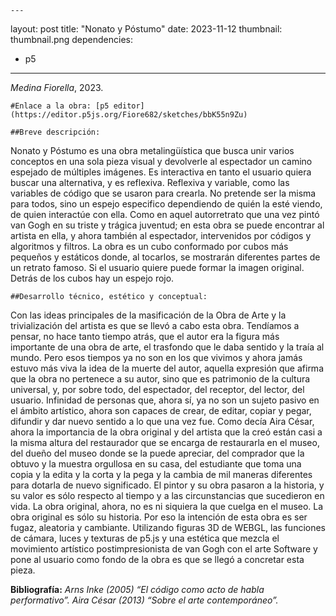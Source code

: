 	---
layout: post
title: "Nonato y Póstumo"
date: 2023-11-12
thumbnail: thumbnail.png
dependencies:
  - p5
---

<div id="div-sketch">
  <script type="text/javascript" src="sketch.js"></script>
</div>

_Medina Fiorella_, 2023.

	#Enlace a la obra: [p5 editor] (https://editor.p5js.org/Fiore682/sketches/bbK55n9Zu)

	##Breve descripción: 
Nonato y Póstumo es una obra metalingüística que busca unir varios conceptos en una sola pieza visual y devolverle al espectador un camino espejado de múltiples imágenes. Es interactiva en tanto el usuario quiera buscar una alternativa, y es reflexiva. Reflexiva y variable, como las variables de código que se usaron para crearla. No pretende ser la misma para todos, sino un espejo especifico dependiendo de quién la esté viendo, de quien interactúe con ella. 
Como en aquel autorretrato que una vez pintó van Gogh en su triste y trágica juventud; en esta obra se puede encontrar al artista en ella, y ahora también al espectador, intervenidos por códigos y algoritmos y filtros. 
La obra es un cubo conformado por cubos más pequeños y estáticos donde, al tocarlos, se mostrarán diferentes partes de un retrato famoso. Si el usuario quiere puede formar la imagen original. Detrás de los cubos hay un espejo rojo.

	##Desarrollo técnico, estético y conceptual: 
Con las ideas principales de la masificación de la Obra de Arte y la trivialización del artista es que se llevó a cabo esta obra. Tendíamos a pensar, no hace tanto tiempo atrás, que el autor era la figura más importante de una obra de arte, el trasfondo que le daba sentido y la traía al mundo. Pero esos tiempos ya no son en los que vivimos y ahora jamás estuvo más viva la idea de la muerte del autor, aquella expresión que afirma que la obra no pertenece a su autor, sino que es patrimonio de la cultura universal, y, por sobre todo, del espectador, del receptor, del lector, del usuario. Infinidad de personas que, ahora sí, ya no son un sujeto pasivo en el ámbito artístico, ahora son capaces de crear, de editar, copiar y pegar, difundir y dar nuevo sentido a lo que una vez fue. 
Como decía Aira César, ahora la importancia de la obra original y del artista que la creó están casi a la misma altura del restaurador que se encarga de restaurarla en el museo, del dueño del museo donde se la puede apreciar, del comprador que la obtuvo y la muestra orgullosa en su casa, del estudiante que toma una copia y la edita y la corta y la pega y la cambia de mil maneras diferentes para dotarla de nuevo significado. 
El pintor y su obra pasaron a la historia, y su valor es sólo respecto al tiempo y a las circunstancias que sucedieron en vida. La obra original, ahora, no es ni siquiera la que cuelga en el museo. La obra original es sólo su historia. Por eso la intención de esta obra es ser fugaz, aleatoria y cambiante.
Utilizando figuras 3D de WEBGL, las funciones de cámara, luces y texturas de p5.js y una estética que mezcla el movimiento artístico postimpresionista de van Gogh con el arte Software y pone al usuario como fondo de la obra es que se llegó a concretar esta pieza.

 **Bibliografía:** 
 *Arns Inke (2005) _“El código como acto de habla performativo”_.* 
 *Aira César (2013) _“Sobre el arte contemporáneo”_.*
